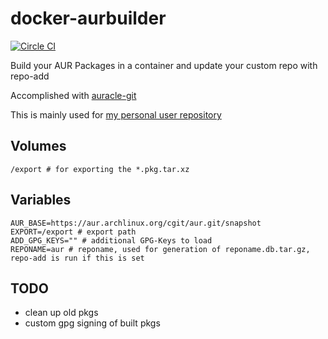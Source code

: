 # docker-aurbuilder
[![Circle CI](https://circleci.com/gh/eyenx/docker-aurbuilder.svg?style=svg)](https://circleci.com/gh/eyenx/docker-aurbuilder)

Build your AUR Packages in a container and update your custom repo with repo-add

Accomplished with [auracle-git](https://aur.archlinux.org/packages/auracle-git/)

This is mainly used for [my personal user repository](https://aur.eyenx.ch)

## Volumes

```
/export # for exporting the *.pkg.tar.xz
```

## Variables

```
AUR_BASE=https://aur.archlinux.org/cgit/aur.git/snapshot
EXPORT=/export # export path
ADD_GPG_KEYS="" # additional GPG-Keys to load
REPONAME=aur # reponame, used for generation of reponame.db.tar.gz, repo-add is run if this is set
```

## TODO

* clean up old pkgs
* custom gpg signing of built pkgs
